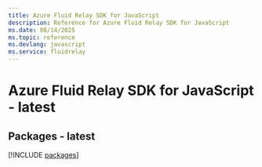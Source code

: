 ```yaml
---
title: Azure Fluid Relay SDK for JavaScript
description: Reference for Azure Fluid Relay SDK for JavaScript
ms.date: 08/14/2025
ms.topic: reference
ms.devlang: javascript
ms.service: fluidrelay
---
```

# Azure Fluid Relay SDK for JavaScript - latest
## Packages - latest
[!INCLUDE [packages](fluid-relay-index.md)]